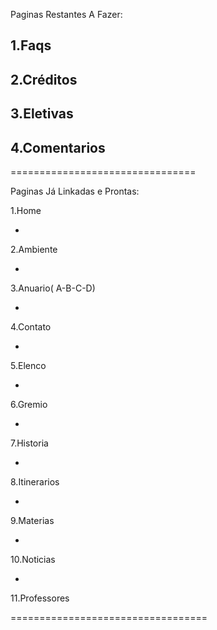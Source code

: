 Paginas Restantes A Fazer:

1.Faqs
-

2.Créditos
-

3.Eletivas
-

4.Comentarios
-

================================

Paginas Já Linkadas e Prontas:

1.Home

-

2.Ambiente

-

3.Anuario( A-B-C-D)

-

4.Contato

-

5.Elenco

-

6.Gremio

-

7.Historia

-

8.Itinerarios

-

9.Materias

-

10.Noticias

-

11.Professores

==================================
